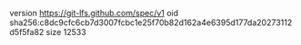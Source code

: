 version https://git-lfs.github.com/spec/v1
oid sha256:c8dc9cfc6cb7d3007fcbc1e25f70b82d162a4e6395d177da20273112d5f5fa82
size 12533

